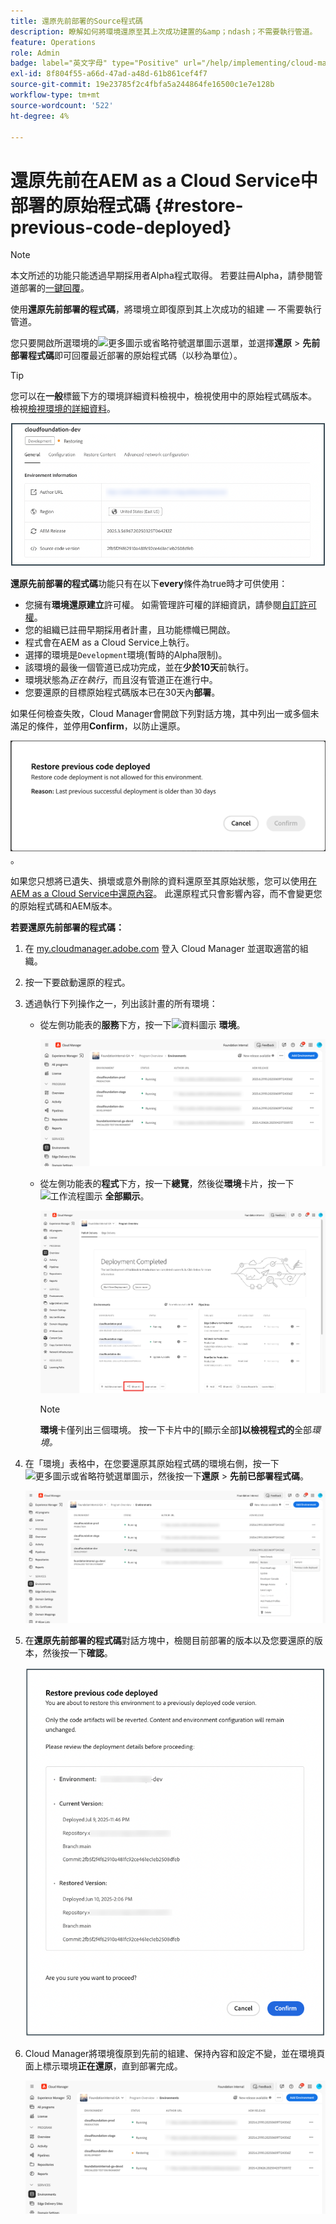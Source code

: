 ```yaml
---
title: 還原先前部署的Source程式碼
description: 瞭解如何將環境還原至其上次成功建置的&amp；ndash；不需要執行管道。
feature: Operations
role: Admin
badge: label="英文字母" type="Positive" url="/help/implementing/cloud-manager/release-notes/current.md#gitlab-bitbucket"
exl-id: 8f804f55-a66d-47ad-a48d-61b861cef4f7
source-git-commit: 19e23785f2c4fbfa5a244864fe16500c1e7e128b
workflow-type: tm+mt
source-wordcount: '522'
ht-degree: 4%

---
```


# 還原先前在AEM as a Cloud Service中部署的原始程式碼 {#restore-previous-code-deployed}

>[!NOTE]
>
>本文所述的功能只能透過早期採用者Alpha程式取得。 若要註冊Alpha，請參閱管道部署的[一鍵回覆](/help/implementing/cloud-manager/release-notes/current.md##one-click-rollback)。

使用&#x200B;**還原先前部署的程式碼**，將環境立即復原到其上次成功的組建 — 不需要執行管道。

您只要開啟所選環境的![更多圖示或省略符號選單圖示](https://spectrum.adobe.com/static/icons/workflow_18/Smock_More_18_N.svg)選單，並選擇&#x200B;**還原** > **先前部署程式碼**&#x200B;即可回覆最近部署的原始程式碼（以秒為單位）。

>[!TIP]
>
>您可以在&#x200B;**一般**&#x200B;標籤下方的環境詳細資料檢視中，檢視使用中的原始程式碼版本。 檢視[檢視環境的詳細資料](/help/implementing/cloud-manager/manage-environments.md#viewing-environment)。
>
>![使用中的Source程式碼版本](/help/operations/assets/environments-view-details-sourcecodeversion.png)

**還原先前部署的程式碼**&#x200B;功能只有在以下&#x200B;**every**&#x200B;條件為true時才可供使用：

* 您擁有&#x200B;**環境還原建立**&#x200B;許可權。 如需管理許可權的詳細資訊，請參閱[自訂許可權](/help/implementing/cloud-manager/custom-permissions.md)。
* 您的組織已註冊早期採用者計畫，且功能標幟已開啟。
* 程式會在AEM as a Cloud Service上執行。
* 選擇的環境是`Development`環境(暫時的Alpha限制)。
* 該環境的最後一個管道已成功完成，並在&#x200B;**少於10天**&#x200B;前執行。
* 環境狀態為&#x200B;*正在執行*，而且沒有管道正在進行中。
* 您要還原的目標原始程式碼版本已在30天內&#x200B;**部署**。

如果任何檢查失敗，Cloud Manager會開啟下列對話方塊，其中列出一或多個未滿足的條件，並停用&#x200B;**Confirm**，以防止還原。

![還原先前程式碼部署失敗對話方塊](/help/operations/assets/restore-previous-code-deployment-not-allowed.png)。

如果您只想將已遺失、損壞或意外刪除的資料還原至其原始狀態，您可以使用[在AEM as a Cloud Service中還原內容](/help/operations/restore.md)。 此還原程式只會影響內容，而不會變更您的原始程式碼和AEM版本。

**若要還原先前部署的程式碼：**

1. 在 [my.cloudmanager.adobe.com](https://my.cloudmanager.adobe.com/) 登入 Cloud Manager 並選取適當的組織。

1. 按一下要啟動還原的程式。

1. 透過執行下列操作之一，列出該計畫的所有環境：

   * 從左側功能表的&#x200B;**服務**&#x200B;下方，按一下![資料圖示](https://spectrum.adobe.com/static/icons/workflow_18/Smock_Data_18_N.svg) **環境**。

     ![「環境」索引標籤](assets/environments-1.png)

   * 從左側功能表的&#x200B;**程式**&#x200B;下方，按一下&#x200B;**總覽**，然後從&#x200B;**環境**&#x200B;卡片，按一下![工作流程圖示](https://spectrum.adobe.com/static/icons/workflow_18/Smock_Workflow_18_N.svg) **全部顯示**。

     ![顯示全部選項](assets/environments-2.png)

     >[!NOTE]
     >
     >**環境**&#x200B;卡僅列出三個環境。 按一下卡片中的[顯示全部&#x200B;**]以檢視程式的**&#x200B;全部&#x200B;*環境。*

1. 在「環境」表格中，在您要還原其原始程式碼的環境右側，按一下![更多圖示或省略符號選單圖示](https://spectrum.adobe.com/static/icons/workflow_18/Smock_More_18_N.svg)，然後按一下&#x200B;**還原** > **先前已部署程式碼**。

   ![從省略符號選單還原先前部署的程式碼選項](/help/operations/assets/restore-previous-code-deployed-menu.png)

1. 在&#x200B;**還原先前部署的程式碼**&#x200B;對話方塊中，檢閱目前部署的版本以及您要還原的版本，然後按一下&#x200B;**確認**。

   ![還原先前部署的程式碼對話方塊](/help/operations/assets/restore-previous-code-deployed-dialogbox.png)

1. Cloud Manager將環境復原到先前的組建、保持內容和設定不變，並在環境頁面上標示環境&#x200B;**正在還原**，直到部署完成。

   ![正在還原啟用](/help/operations/assets/restore-previous-code-deployed-restoring.png)
